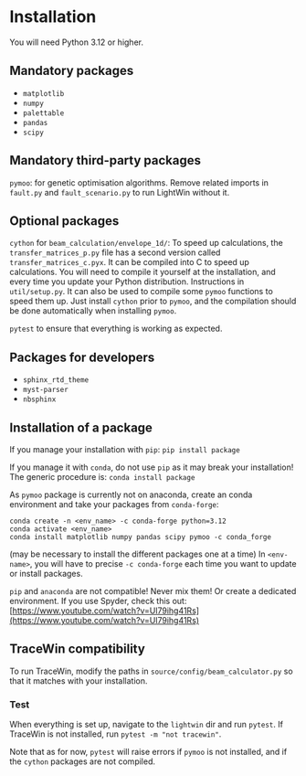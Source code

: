 # Installation
You will need Python 3.12 or higher.

## Mandatory packages
- `matplotlib`
- `numpy`
- `palettable`
- `pandas`
- `scipy`

## Mandatory third-party packages
`pymoo`:
for genetic optimisation algorithms.
Remove related imports in `fault.py` and `fault_scenario.py` to run LightWin without it.

## Optional packages
`cython` for `beam_calculation/envelope_1d/`:
To speed up calculations, the `transfer_matrices_p.py` file has a second version called `transfer_matrices_c.pyx`.
It can be compiled into C to speed up calculations.
You will need to compile it yourself at the installation, and every time you update your Python distribution.
Instructions in `util/setup.py`.
It can also be used to compile some `pymoo` functions to speed them up.
Just install `cython` prior to `pymoo`, and the compilation should be done automatically when installing `pymoo`.

`pytest` to ensure that everything is working as expected.

## Packages for developers
- `sphinx_rtd_theme`
- `myst-parser`
- `nbsphinx`

## Installation of a package
If you manage your installation with `pip`:
`pip install package`

If you manage it with `conda`, do not use `pip` as it may break your installation!
The generic procedure is:
`conda install package`

As `pymoo` package is currently not on anaconda, create an conda environment and take your packages from `conda-forge`:
```
conda create -n <env_name> -c conda-forge python=3.12
conda activate <env_name>
conda install matplotlib numpy pandas scipy pymoo -c conda_forge
```
(may be necessary to install the different packages one at a time)
In `<env-name>`, you will have to precise `-c conda-forge` each time you want to update or install packages.

`pip` and `anaconda` are not compatible!
Never mix them!
Or create a dedicated environment.
If you use Spyder, check this out:
[https://www.youtube.com/watch?v=Ul79ihg41Rs](https://www.youtube.com/watch?v=Ul79ihg41Rs)

## TraceWin compatibility
To run TraceWin, modify the paths in `source/config/beam_calculator.py` so that it matches with your installation.


### Test
When everything is set up, navigate to the `lightwin` dir and run `pytest`.
If TraceWin is not installed, run `pytest -m "not tracewin"`.

Note that as for now, `pytest` will raise errors if `pymoo` is not installed, and if the `cython` packages are not compiled.
